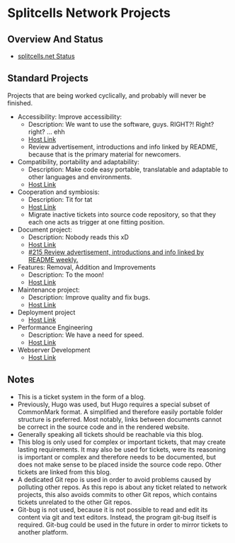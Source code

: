 # Splitcells Network Projects
## Overview And Status
* [splitcells.net Status](https://splitcells.net/net/splitcells/network/status.html)
## Standard Projects
Projects that are being worked cyclically, and probably will never be finished.
* Accessibility: Improve accessibility:
  * Description: We want to use the software, guys. RIGHT?! Right? right? ... ehh
  * [Host Link](https://github.com/orgs/www-splitcells-net/projects/5)
  * Review advertisement, introductions and info linked by README,
    because that is the primary material for newcomers.
* Compatibility, portability and adaptability:
  * Description: Make code easy portable, translatable and adaptable to other languages and environments.
  * [Host Link](https://github.com/orgs/www-splitcells-net/projects/4)
* Cooperation and symbiosis:
  * Description: Tit for tat
  * [Host Link](https://github.com/orgs/www-splitcells-net/projects/8)
  * Migrate inactive tickets into source code repository,
    so that they each one acts as trigger at one fitting position.
* Document project:
  * Description: Nobody reads this xD
  * [Host Link](https://github.com/orgs/www-splitcells-net/projects/9)
  * [#215 Review advertisement, introductions and info linked by README weekly.](https://github.com/www-splitcells-net/net.splitcells.network/issues/215)
* Features: Removal, Addition and Improvements
  * Description: To the moon!
  * [Host Link](https://github.com/orgs/www-splitcells-net/projects/7)
* Maintenance project:
  * Description: Improve quality and fix bugs.
  * [Host Link](https://github.com/orgs/www-splitcells-net/projects/3)
* Deployment project
  * [Host Link](https://github.com/orgs/www-splitcells-net/projects/10/views/1)
* Performance Engineering 
  * Description: We have a need for speed.
  * [Host Link](https://github.com/orgs/www-splitcells-net/projects/6)
* Webserver Development
  * [Host Link](https://todo.sr.ht/~splitcells-net/net.splitcells.network?search=label%3A%22active%22)
## Notes
* This is a ticket system in the form of a blog.
* Previously, Hugo was used, but Hugo requires a special subset of CommonMark format.
    A simplified and therefore easily portable folder structure is preferred.
    Most notably, links between documents cannot be correct in the source code and in the rendered website.
* Generally speaking all tickets should be reachable via this blog.
* This blog is only used for complex or important tickets, that may create lasting requirements.
  It may also be used for tickets, were its reasoning is important or complex and therefore needs to be documented,
  but does not make sense to be placed inside the source code repo.
  Other tickets are linked from this blog.
* A dedicated Git repo is used in order to avoid problems caused by polluting other repos.
  As this repo is about any ticket related to network projects,
  this also avoids commits to other Git repos,
  which contains tickets unrelated to the other Git repos.
* Git-bug is not used,
  because it is not possible to read and edit its content via git and text editors.
  Instead, the program git-bug itself is required.
  Git-bug could be used in the future in order to mirror tickets to another platform.